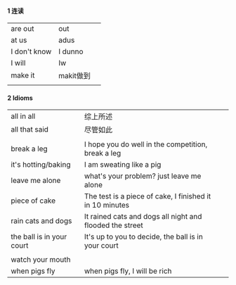 



#### 1 连读

|              |           |      |
| ------------ | --------- | ---- |
| are out      | out       |      |
| at us        | adus      |      |
| I don't know | I dunno   |      |
| I will       | Iw        |      |
| make it      | makit做到 |      |
|              |           |      |



#### 2 Idioms

|                           |                                                          |      |
| ------------------------- | -------------------------------------------------------- | ---- |
| all in all                | 综上所述                                                 |      |
| all that said             | 尽管如此                                                 |      |
|                           |                                                          |      |
| break a leg               | I hope you do well in the competition, break a leg       |      |
| it's hotting/baking       | I am sweating like a pig                                 |      |
| leave me alone            | what's your problem? just leave me alone                 |      |
| piece of cake             | The test is a piece of cake, I finished it in 10 minutes |      |
| rain cats and dogs        | It rained cats and dogs all night and flooded the street |      |
| the ball is in your court | It's up to you to decide, the ball is in your court      |      |
|                           |                                                          |      |
| watch your mouth          |                                                          |      |
| when pigs fly             | when pigs fly, I will be rich                            |      |

